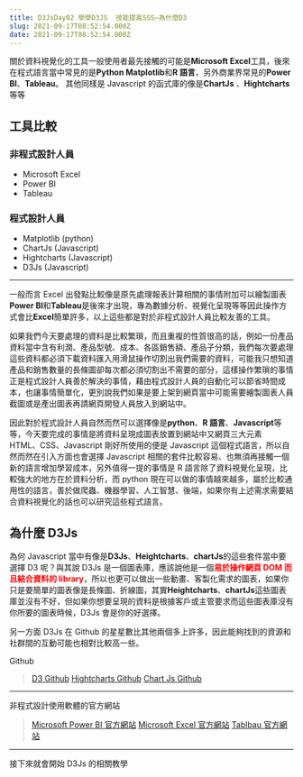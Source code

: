 ```yaml
---
title: D3JsDay02 學學D3JS  技能提高SSS—為什麼D3
slug: 2021-09-17T08:52:54.000Z
date: 2021-09-17T08:52:54.000Z
---
```


關於資料視覺化的工具一般使用者最先接觸的可能是<b>Microsoft Excel</b>工具，後來在程式語言當中常見的是<b>Python Matplotlib</b>和<b>R 語言</b>，另外商業界常見的<b>Power BI</b>、<b>Tableau</b>。
其他同樣是 Javascript 的函式庫的像是<b>ChartJs</b> 、<b>Hightcharts</b>等等

## 工具比較

### 非程式設計人員

- Microsoft Excel
- Power BI
- Tableau

### 程式設計人員

- Matplotlib (python)
- ChartJs (Javascript)
- Hightcharts (Javascript)
- D3Js (Javascript)

---

一般而言 Excel 出發點比較像是原先處理報表計算相關的事情附加可以繪製圖表
<b>Power BI</b>和<b>Tableau</b>是後來才出現，專為數據分析、視覺化呈現等等因此操作方式會比<b>Excel</b>簡單許多，以上這些都是對於非程式設計人員比較友善的工具。

如果我們今天要處理的資料是比較繁瑣，而且重複的性質很高的話，例如一份產品資料當中含有利潤、產品型號、成本、各區銷售額、產品子分類，我們每次要處理這些資料都必須下載資料匯入用滑鼠操作切割出我們需要的資料，可能我只想知道產品和銷售數量的長條圖卻每次都必須切割出不需要的部分，這樣操作繁瑣的事情正是程式設計人員善於解決的事情，藉由程式設計人員的自動化可以節省時間成本，也讓事情簡單化，更別說我們如果是要上架到網頁當中可能需要繪製圖表人員截圖或是產出圖表再請網頁開發人員放入到網站中。

因此對於程式設計人員自然而然可以選擇像是<b>python</b>、<b>R 語言</b>、<b>Javascript</b>等等，今天要完成的事情是將資料呈現成圖表放置到網站中又網頁三大元素 HTML、CSS、Javascript 剛好所使用的便是 Javascript 這個程式語言，所以自然而然在引入方面也會選擇 Javascript 相關的套件比較容易、也無須再接觸一個新的語言增加學習成本，另外值得一提的事情是 R 語言除了資料視覺化呈現，比較強大的地方在於資料分析，而 python 現在可以做的事情越來越多，屬於比較通用性的語言，善於做爬蟲、機器學習、人工智慧、後端，如果你有上述需求需要結合資料視覺化的話也可以研究這些程式語言。

## 為什麼 D3Js

為何 Javascript 當中有像是<b>D3Js</b>、<b>Heightcharts</b>、<b>chartJs</b>的這些套件當中要選擇 D3 呢？與其說 D3Js 是一個圖表庫，應該說他是一個<b><font color="red">易於操作網頁 DOM 而且結合資料的 library</font></b>，所以也更可以做出一些動畫、客製化需求的圖表，如果你只是要簡單的圖表像是長條圖、折線圖，其實<b>Heightcharts</b>、<b>chartJs</b>這些圖表庫並沒有不好，但如果你想要呈現的資料是根據客戶或主管要求而這些圖表庫沒有你所要的圖表時候，D3Js 會是你的好選擇。

另一方面 D3Js 在 Github 的星星數比其他兩個多上許多，因此能夠找到的資源和社群間的互動可能也相對比較高一些。

Github

> [D3 Github](https://github.com/d3/d3/wiki)
> [Hightcharts Github](https://github.com/highcharts/highcharts)
> [Chart Js Github](https://github.com/chartjs/Chart.js)

---

非程式設計使用軟體的官方網站

> [Microsoft Power BI 官方網站](https://powerbi.microsoft.com/zh-tw/)
> [Microsoft Excel 官方網站](https://www.microsoft.com/zh-tw/microsoft-365/excel)
> [Tablbau 官方網站](https://www.tableau.com/zh-tw)

---

接下來就會開始 D3Js 的相關教學
